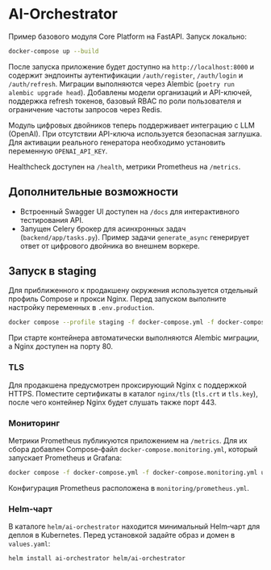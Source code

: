 # AI-Orchestrator

Пример базового модуля Core Platform на FastAPI. Запуск локально:

```bash
docker-compose up --build
```

После запуска приложение будет доступно на `http://localhost:8000` и содержит
эндпоинты аутентификации `/auth/register`, `/auth/login` и `/auth/refresh`.
Миграции выполняются через Alembic (`poetry run alembic upgrade head`).
Добавлены модели организаций и API-ключей, поддержка refresh токенов, базовый
RBAC по роли пользователя и ограничение частоты запросов через Redis.

Модуль цифровых двойников теперь поддерживает интеграцию с LLM (OpenAI).
При отсутствии API-ключа используется безопасная заглушка.
Для активации реального генератора необходимо установить переменную
`OPENAI_API_KEY`.

Healthcheck доступен на `/health`, метрики Prometheus на `/metrics`.

## Дополнительные возможности

- Встроенный Swagger UI доступен на `/docs` для интерактивного тестирования API.
- Запущен Celery брокер для асинхронных задач (`backend/app/tasks.py`). Пример задачи `generate_async` генерирует ответ от цифрового двойника во внешнем воркере.

## Запуск в staging

Для приближенного к продакшену окружения используется отдельный профиль Compose и прокси Nginx. Перед запуском выполните настройку переменных в `.env.production`.

```bash
docker compose --profile staging -f docker-compose.yml -f docker-compose.staging.yml up --build
```

При старте контейнера автоматически выполняются Alembic миграции, а Nginx доступен на порту 80.

### TLS

Для продакшена предусмотрен проксирующий Nginx с поддержкой HTTPS. Поместите сертификаты в каталог `nginx/tls` (`tls.crt` и `tls.key`), после чего контейнер Nginx будет слушать также порт 443.

### Мониторинг

Метрики Prometheus публикуются приложением на `/metrics`. Для их сбора добавлен Compose‑файл `docker-compose.monitoring.yml`, который запускает Prometheus и Grafana:

```bash
docker compose -f docker-compose.yml -f docker-compose.monitoring.yml up -d
```

Конфигурация Prometheus расположена в `monitoring/prometheus.yml`.

### Helm‑чарт

В каталоге `helm/ai-orchestrator` находится минимальный Helm‑чарт для деплоя в Kubernetes. Перед установкой задайте образ и домен в `values.yaml`:

```bash
helm install ai-orchestrator helm/ai-orchestrator
```
